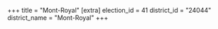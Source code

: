 +++
title = "Mont-Royal"
[extra]
election_id = 41
district_id = "24044"
district_name = "Mont-Royal"
+++
